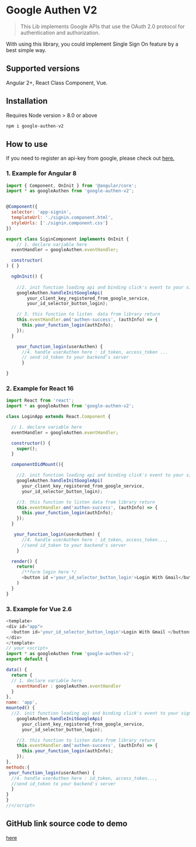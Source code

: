 # Google Authen V2

> This Lib implements Google APIs that use the  OAuth 2.0 protocol for authentication and authorization.

With using this library, you could implement Single Sign On feature by a best simple way.
## Supported versions
Angular 2+, React Class Component, Vue.

## Installation
Requires Node version > 8.0 or above 

```bash
npm i google-authen-v2
```

## How to use
If you need to register an api-key from google, please check out [here.](https://developers.google.com/maps/documentation/javascript/get-api-key)

### 1. Example for Angular 8

  ```javascript
  import { Component, OnInit } from '@angular/core';
  import * as googleAuthen from 'google-authen-v2';


  @Component({
    selector: 'app-signin',
    templateUrl: './signin.component.html',
    styleUrls: ['./signin.component.css']
  })

  export class SiginComponent implements OnInit {
      // 1. declare variable here
    eventHandler = googleAuthen.eventHandler;

    constructor(
  ) { }

    ngOnInit() {
        
      //2. init function loading api and binding click's event to your signin button
      googleAuthen.handleInitGoogleApi(
          your_client_key_registered_from_google_service, 
          your_id_selector_button_login);

      // 3. this function to listen  data from library return
      this.eventHandler.on('authen-success', (authInfo) => {
        this.your_function_login(authInfo);
      });
    }

      your_function_login(userAuthen) {
        //4. handle userAuthen here : id_token, access_token ...
        // send id_token to your backend's server
        }

  }
  ```

### 2. Example for React 16 
  ``` javascript
  import React from 'react';
  import * as googleAuthen from 'google-authen-v2';

  class LoginApp extends React.Component {

    // 1. declare variable here
    eventHandler = googleAuthen.eventHandler;

    constructor() {
      super();
    }

    componentDidMount(){

      //2. init function loading api and binding click's event to your signin button
      googleAuthen.handleInitGoogleApi(
        your_client_key_registered_from_google_service, 
        your_id_selector_button_login);

      //3. this function to listen data from library return
      this.eventHandler.on('authen-success', (authInfo) => {
        this.your_function_login(authInfo);
      });
    }

     your_function_login(userAuthen) {
        //4. handle userAuthen here : id_token, access_token...,  
        //send id_token to your backend's server
      }

    render() {
      return(
        /**form login here */
        <button id ='your_id_selector_button_login'>Login With Gmail</button>
      )
    }
  }
  ```

### 3. Example for Vue 2.6
  ```javascript
  <template>
  <div id="app">
    <button id='your_id_selector_button_login'>Login With Gmail </button>
  </div>
</template>
 // your <script>
  import * as googleAuthen from 'google-authen-v2';
  export default {

  data() {
    return {
    // 1. declare variable here
      eventHandler : googleAuthen.eventHandler
    }
  },
  name: 'app',
  mounted() {
    //2. init function loading api and binding click's event to your signin button
      googleAuthen.handleInitGoogleApi(
        your_client_key_registered_from_google_service, 
        your_id_selector_button_login);

      //3. this function to listen data from library return
      this.eventHandler.on('authen-success', (authInfo) => {
        this.your_function_login(authInfo);
      });
  },
  methods:{
   your_function_login(userAuthen) {
    //4. handle userAuthen here : id_token, access_token...,  
    //send id_token to your backend's server
    }
  }
}
  //</script>
  ```

## GitHub link source code to demo
[here](https://github.com/khanhnguyenict/google-authen)
